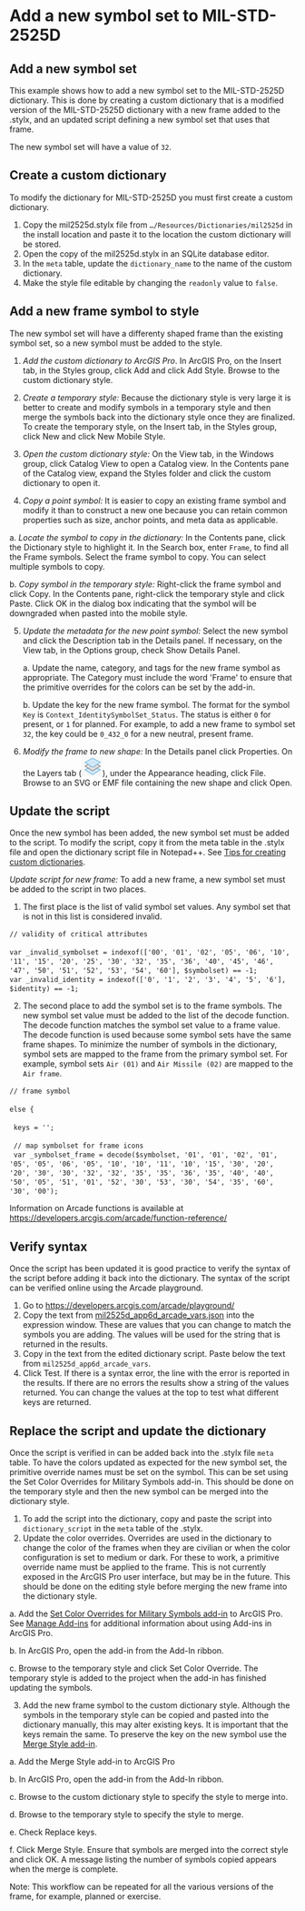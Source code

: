 # Add a new symbol set to MIL-STD-2525D

## Add a new symbol set

This example shows how to add a new symbol set to the MIL-STD-2525D dictionary. This is done by creating a custom dictionary that is a modified version of the MIL-STD-2525D dictionary with a new frame added to the .stylx, and an updated script defining a new symbol set that uses that frame.

The new symbol set will have a value of `32`.

## Create a custom dictionary

To modify the dictionary for MIL-STD-2525D you must first create a custom dictionary.
1. Copy the mil2525d.stylx file from `…/Resources/Dictionaries/mil2525d` in the install location and paste it to the location the custom dictionary will be stored.
2. Open the copy of the mil2525d.stylx in an SQLite database editor.
3. In the `meta` table, update the `dictionary_name` to the name of the custom dictionary.
4. Make the style file editable by changing the `readonly` value to `false`.

## Add a new frame symbol to style

The new symbol set will have a differenty shaped frame than the existing symbol set, so a new symbol must be added to the style.
1. _Add the custom dictionary to ArcGIS Pro_. In ArcGIS Pro, on the Insert tab, in the Styles group, click Add and click Add Style.  Browse to the custom dictionary style.

2. _Create a temporary style:_ Because the dictionary style is very large it is better to create and modify symbols in a temporary style and then merge the symbols back into the dictionary style once they are finalized. To create the temporary style, on the Insert tab, in the Styles group, click New and click New Mobile Style.
 <!--- (edie) I was really confused by an editing style. this sounds like it has something to do with feature editing. can we just call it a temp style? --->

3. _Open the custom dictionary style:_ On the View tab, in the Windows group, click Catalog View to open a Catalog view. In the Contents pane of the Catalog view, expand the Styles folder and click the custom dictionary to open it.

4. _Copy a point symbol:_ It is easier to copy an existing frame symbol and modify it than to construct a new one because you can retain common properties such as size, anchor points, and meta data as applicable.

 a. _Locate the symbol to copy in the dictionary:_ In the Contents pane, click the Dictionary style to highlight it. In the Search box, enter `Frame`, to find all the Frame symbols. Select the frame symbol to copy. You can select multiple symbols to copy.

 b. _Copy symbol in the temporary style:_ Right-click the frame symbol and click Copy. In the Contents pane, right-click the temporary style and click Paste. Click OK in the dialog box indicating that the symbol will be downgraded when pasted into the mobile style.

5. _Update the metadata for the new point symbol:_ Select the new symbol and click the Description tab in the Details panel. If necessary, on the View tab, in the Options group, check Show Details Panel.

   a. Update the name, category, and tags for the new frame symbol as appropriate. The Category must include the word 'Frame' to ensure that the primitive overrides for the colors can be set by the add-in.

   b. Update the key for the new frame symbol. The format for the symbol `Key` is `Context_IdentitySymbolSet_Status`. The status is either `0` for present, or `1` for planned. For example, to add a new frame to symbol set `32`, the key could be `0_432_0` for a new neutral, present frame.

6. _Modify the frame to new shape:_ In the Details panel click Properties. On the Layers tab (![symbol layers icon](images/symbollayers.png)), under the Appearance heading, click File. Browse to an SVG or EMF file containing the new shape and click Open.

## Update the script

Once the new symbol has been added, the new symbol set must be added to the script. To modify the script, copy it from the meta table in the .stylx file and open the dictionary script file in Notepad++. See [Tips for creating custom dictionaries](tips-for-creating-custom-dictionaries.md).

_Update script for new frame:_ To add a new frame, a new symbol set must be added to the script in two places.

1. The first place is the list of valid symbol set values. Any symbol set that is not in this list is considered invalid.

```
// validity of critical attributes

var _invalid_symbolset = indexof(['00', '01', '02', '05', '06', '10', '11', '15', '20', '25', '30', '32', '35', '36', '40', '45', '46', '47', '50', '51', '52', '53', '54', '60'], $symbolset) == -1;
var _invalid_identity = indexof(['0', '1', '2', '3', '4', '5', '6'], $identity) == -1;

```

2. The second place to add the symbol set is to the frame symbols. The new symbol set value must be added to the list of the decode function. The decode function matches the symbol set value to a frame value. The decode function is used because some symbol sets have the same frame shapes. To minimize the number of symbols in the dictionary, symbol sets are mapped to the frame from the primary symbol set. For example, symbol sets `Air (01)` and `Air Missile (02)` are mapped to the `Air frame`.

```
// frame symbol

else {

 keys = '';

 // map symbolset for frame icons
 var _symbolset_frame = decode($symbolset, '01', '01', '02', '01', '05', '05', '06', '05', '10', '10', '11', '10', '15', '30', '20', '20', '30', '30', '32', '32', '35', '35', '36', '35', '40', '40', '50', '05', '51', '01', '52', '30', '53', '30', '54', '35', '60', '30', '00');

 ```

Information on Arcade functions is available at https://developers.arcgis.com/arcade/function-reference/

## Verify syntax
Once the script has been updated it is good practice to verify the syntax of the script before adding it back into the dictionary. The syntax of the script can be verified online using the Arcade playground.
1. Go to https://developers.arcgis.com/arcade/playground/
2. Copy the text from [mil2525d_app6d_arcade_vars.json](../variable_declarations/mil2525d_app6d_arcade_vars.json) into the expression window. These are values that you can change to match the symbols you are adding. The values will be used for the string that is returned in the results.
3. Copy in the text from the edited dictionary script. Paste below the text from `mil2525d_app6d_arcade_vars`.
4. Click Test. If there is a syntax error, the line with the error is reported in the results. If there are no errors the results show a string of the values returned. You can change the values at the top to test what different keys are returned.

## Replace the script and update the dictionary
Once the script is verified in can be added back into the .stylx file `meta` table. To have the colors updated as expected for the new symbol set, the primitive override names must be set on the symbol. This can be set using the Set Color Overrides for Military Symbols add-in. This should be done on the temporary style and then the new symbol can be merged into the dictionary style.
1. To add the script into the dictionary, copy and paste the script into `dictionary_script` in the `meta` table of the .stylx.
2. Update the color overrides. Overrides are used in the dictionary to change the color of the frames when they are civilian or when the color configuration is set to medium or dark. For these to work, a primitive override name must be applied to the frame. This is not currently exposed in the ArcGIS Pro user interface, but may be in the future. This should be done on the editing style before merging the new frame into the dictionary style.

  a. Add the [Set Color Overrides for Military Symbols add-in](../Add-Ins/Set_Color_Overrides_for_Military_Symbols) to ArcGIS Pro. See [Manage Add-ins](https://pro.arcgis.com/en/pro-app/get-started/manage-add-ins.htm) for additional information about using Add-ins in ArcGIS Pro.

 b. In ArcGIS Pro, open the add-in from the Add-In ribbon.

 c. Browse to the temporary style and click Set Color Override. The temporary style is added to the project when the add-in has finished updating the symbols.

3. Add the new frame symbol to the custom dictionary style. Although the symbols in the temporary style can be copied and pasted into the dictionary manually, this may alter existing keys. It is important that the keys remain the same. To preserve the key on the new symbol use the [Merge Style add-in](../Add-Ins/Merge_Styles).

 a. Add the Merge Style add-in to ArcGIS Pro

 b. In ArcGIS Pro, open the add-in from the Add-In ribbon.

 c. Browse to the custom dictionary style to specify the style to merge into.

 d. Browse to the temporary style to specify the style to merge.

 e. Check Replace keys.

 f. Click Merge Style. Ensure that symbols are merged into the correct style and click OK. A message listing the number of symbols copied appears when the merge is complete.

Note: This workflow can be repeated for all the various versions of the frame, for example, planned or exercise.
